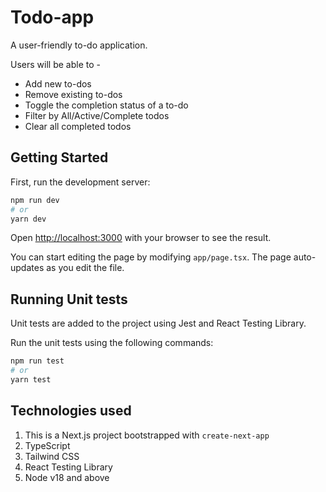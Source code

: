 # Todo-app
A user-friendly to-do application.

Users will be able to -
* Add new to-dos
* Remove existing to-dos
* Toggle the completion status of a to-do
* Filter by All/Active/Complete todos
* Clear all completed todos

## Getting Started

First, run the development server:

```bash
npm run dev
# or
yarn dev
```

Open [http://localhost:3000](http://localhost:3000) with your browser to see the result.

You can start editing the page by modifying `app/page.tsx`. The page auto-updates as you edit the file.



## Running Unit tests

Unit tests are added to the project using Jest and React Testing Library.

Run the unit tests using the following commands:

```bash
npm run test
# or
yarn test
```



## Technologies used

1. This is a Next.js project bootstrapped with `create-next-app`
2. TypeScript
3. Tailwind CSS
4. React Testing Library
5. Node v18 and above








